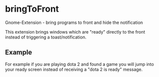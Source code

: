# bringToFront
Gnome-Extension - bring programs to front and hide the notification

This extension brings windows which are "ready" directly to the front instead of triggering a toast/notification.

## Example
For example if you are playing dota 2 and found a game you will jump into your ready screen instead of receiving a "dota 2 is ready" message.
